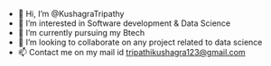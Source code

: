 - 👋 Hi, I’m @KushagraTripathy
- 👀 I’m interested in Software development & Data Science 
- 🌱 I’m currently pursuing my Btech 
- 💞️ I’m looking to collaborate on any project related to data science 
- 📫 Contact me on my mail id tripathikushagra123@gmail.com 

<!---
KushagraTripathy/KushagraTripathy is a ✨ special ✨ repository because its `README.md` (this file) appears on your GitHub profile.
You can click the Preview link to take a look at your changes.
--->

